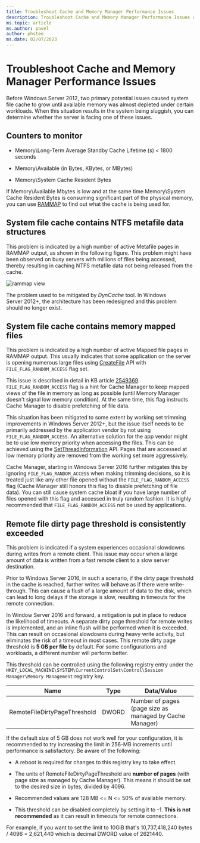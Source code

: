 ```yaml
---
title: Troubleshoot Cache and Memory Manager Performance Issues
description: Troubleshoot Cache and Memory Manager Performance Issues on Windows Server 2016
ms.topic: article
ms.author: pavel
author: phstee
ms.date: 02/07/2023
---
```


# Troubleshoot Cache and Memory Manager Performance Issues

Before Windows Server 2012, two primary potential issues caused system file cache to grow until available memory was almost depleted under certain workloads. When this situation results in the system being sluggish, you can determine whether the server is facing one of these issues.

## Counters to monitor

- Memory\Long-Term Average Standby Cache Lifetime (s) < 1800 seconds

- Memory\Available (in Bytes, KBytes, or MBytes)

- Memory\System Cache Resident Bytes

If Memory\Available Mbytes is low and at the same time Memory\System Cache Resident Bytes is consuming significant part of the physical memory, you can use [RAMMAP](/sysinternals/downloads/rammap) to find out what the cache is being used for.

## System file cache contains NTFS metafile data structures

This problem is indicated by a high number of active Metafile pages in RAMMAP output, as shown in the following figure. This problem might have been observed on busy servers with millions of files being accessed, thereby resulting in caching NTFS metafile data not being released from the cache.

![rammap view](../../media/perftune-guide-rammap.png)

The problem used to be mitigated by *DynCache* tool. In Windows Server 2012+, the architecture has been redesigned and this problem should no longer exist.

## System file cache contains memory mapped files

This problem is indicated by a high number of active Mapped file pages in RAMMAP output. This usually indicates that some application on the server is opening numerous large files using [CreateFile](/windows/win32/api/fileapi/nf-fileapi-createfilea) API with `FILE_FLAG_RANDOM_ACCESS` flag set.

This issue is described in detail in KB article [2549369](https://support.microsoft.com/default.aspx?scid=kb;en-US;2549369). `FILE_FLAG_RANDOM_ACCESS` flag is a hint for Cache Manager to keep mapped views of the file in memory as long as possible (until Memory Manager doesn't signal low memory condition). At the same time, this flag instructs Cache Manager to disable prefetching of file data.

This situation has been mitigated to some extent by working set trimming improvements in Windows Server 2012+, but the issue itself needs to be primarily addressed by the application vendor by not using `FILE_FLAG_RANDOM_ACCESS`. An alternative solution for the app vendor might be to use low memory priority when accessing the files. This can be achieved using the [SetThreadInformation](/windows/win32/api/processthreadsapi/nf-processthreadsapi-setthreadinformation) API. Pages that are accessed at low memory priority are removed from the working set more aggressively.

Cache Manager, starting in Windows Server 2016 further mitigates this by ignoring `FILE_FLAG_RANDOM_ACCESS` when making trimming decisions, so it is treated just like any other file opened without the `FILE_FLAG_RANDOM_ACCESS` flag (Cache Manager still honors this flag to disable prefetching of file data). You can still cause system cache bloat if you have large number of files opened with this flag and accessed in truly random fashion. It is highly recommended that `FILE_FLAG_RANDOM_ACCESS` not be used by applications.

## Remote file dirty page threshold is consistently exceeded

This problem is indicated if a system experiences occasional slowdowns during writes from a remote client. This issue may occur when a large amount of data is written from a fast remote client to a slow server destination.

Prior to Windows Server 2016, in such a scenario, if the dirty page threshold in the cache is reached, further writes will behave as if there were write-through. This can cause a flush of a large amount of data to the disk, which can lead to long delays if the storage is slow, resulting in timeouts for the remote connection.

In Window Server 2016 and forward, a mitigation is put in place to reduce the likelihood of timeouts. A separate dirty page threshold for remote writes is implemented, and an inline flush will be performed when it is exceeded. This can result on occasional slowdowns during heavy write activity, but eliminates the risk of a timeout in most cases. This remote dirty page threshold is **5 GB per file** by default. For some configurations and workloads, a different number will perform better.

This threshold can be controlled using the following registry entry under the `HKEY_LOCAL_MACHINE\SYSTEM\CurrentControlSet\Control\Session Manager\Memory Management` registry key.

| Name                         | Type  | Data/Value                                              |
|------------------------------|-------|---------------------------------------------------------|
| RemoteFileDirtyPageThreshold | DWORD | Number of pages (page size as managed by Cache Manager) |

If the default size of 5 GB does not work well for your configuration, it is recommended to try increasing the limit in 256-MB increments until performance is satisfactory. Be aware of the following:

- A reboot is required for changes to this registry key to take effect.

- The units of RemoteFileDirtyPageThreshold are **number of pages** (with page size as managed by Cache Manager). This means it should be set to the desired size in bytes, divided by 4096.

- Recommended values are 128 MB <= N <= 50% of available memory.

- This threshold can be disabled completely by setting it to -1. **This is not recommended** as it can result in timeouts for remote connections.

For example, if you want to set the limit to 10GiB that's 10,737,418,240 bytes / 4096 = 2,621,440 which is decimal DWORD value of 2621440.
